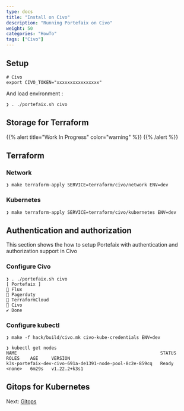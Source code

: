```yaml
---
type: docs
title: "Install on Civo"
description: "Running Portefaix on Civo"
weight: 50
categories: "HowTo"
tags: ["Civo"]
---
```


<a id="civo"></a>

## Setup

```shell
# Civo
export CIVO_TOKEN="xxxxxxxxxxxxxxxx"
```

And load environment :

```shell
❯ . ./portefaix.sh civo
```

## Storage for Terraform

{{% alert title="Work In Progress" color="warning" %}}
{{% /alert %}}

## Terraform

### Network

```shell
❯ make terraform-apply SERVICE=terraform/civo/network ENV=dev
```

### Kubernetes

```shell
❯ make terraform-apply SERVICE=terraform/civo/kubernetes ENV=dev
```

## Authentication and authorization

This section shows the how to setup Portefaix with authentication and authorization support in Civo

### Configure Civo

```shell
❯ . ./portefaix.sh civo
[ Portefaix ]
 Flux
 Pagerduty
 TerraformCloud
 Civo
✔ Done
```

### Configure kubectl

```shell
❯ make -f hack/build/civo.mk civo-kube-credentials ENV=dev
```

```shell
❯ kubectl get nodes
NAME                                                      STATUS   ROLES    AGE     VERSION
k3s-portefaix-dev-civo-691a-de1391-node-pool-8c2e-859cq   Ready    <none>   6m29s   v1.22.2+k3s1
```

## Gitops for Kubernetes

Next: [Gitops](/docs/gitops)